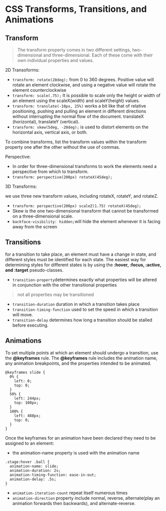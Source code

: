 # CSS Transforms, Transitions, and Animations

## Transform

> The transform property comes in two different settings, two-dimensional and three-dimensional. Each of these come with their own individual properties and values.

2D Transoforms:
- `transform: rotate(20deg);` from 0 to 360 degrees. Positive value will rotate an element clockwise, and using a negative value will rotate the element counterclockwise
- `transform: scale(.75);` It is possible to scale only the height or width of an element using the scaleX(width) and scaleY(height) values.
- `transform: translate(-10px, 25%)` works a bit like that of relative positioning, pushing and pulling an element in different directions without interrupting the normal flow of the document. translateX (horizontal), translateY (vertical).
- `transform: skew(5deg, -20deg);` is used to distort elements on the horizontal axis, vertical axis, or both.

To combine transforms, list the transform values within the transform property one after the other without the use of commas.

Perspective:
- In order for three-dimensional transforms to work the elements need a perspective from which to transform.
- `transform: perspective(200px) rotateX(45deg);`

3D Transforms:

we use three new transform values, including rotateX, rotateY, and rotateZ.
- `transform: perspective(200px) scaleZ(1.75) rotateX(45deg);`
- Skew is the one two-dimensional transform that cannot be transformed on a three-dimensional scale. 
- `backface-visibility: hidden;`will hide the element whenever it is facing away from the screen

## Transitions

for a transition to take place, an element must have a change in state, and different styles must be identified for each state. The easiest way for determining styles for different states is by using the **:hover, :focus, :active, and :target** pseudo-classes.

- `transition-property`determines exactly what properties will be altered in conjunction with the other transitional properties

> not all properties may be transitioned


- `transition-duration` duration in which a transition takes place
- `transition-timing-function` used to set the speed in which a transition will move.
- `transition-delay` determines how long a transition should be stalled before executing.

## Animations

To set multiple points at which an element should undergo a transition, use the **@keyframes** rule. The **@keyframes** rule includes the animation name, any animation breakpoints, and the properties intended to be animated.
```
@keyframes slide {
  0% {
    left: 0;
    top: 0;
  }
  50% {
    left: 244px;
    top: 100px;
  }
  100% {
    left: 488px;
    top: 0;
  }
}
```
Once the keyframes for an animation have been declared they need to be assigned to an element:
- the animation-name property is used with the animation name
```
.stage:hover .ball {
  animation-name: slide;
  animation-duration: 2s;
  animation-timing-function: ease-in-out;
  animation-delay: .5s;
}
```
- `animation-iteration-count` repeat itself numerous times
- `animation-direction` property include normal, reverse, alternate(play an animation forwards then backwards), and alternate-reverse.
